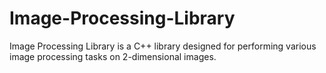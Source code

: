 # Image-Processing-Library
Image Processing Library is a C++ library designed for performing various image processing tasks on 2-dimensional images.
